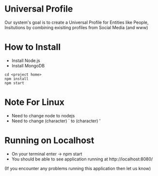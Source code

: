 # Universal Profile
Our system's goal is to create a Universal Profile for Entities like People, Insitutions by combining exisiting profiles from Social Media (and www)

# How to Install
* Install Node.js
* Install MongoDB

```
cd <project home>
npm install
npm start
```
# Note For Linux
* Need to change node to nodejs
* Need to change (character) ` to (character) '

# Running on Localhost
* On your terminal enter -> npm start
* You should be able to see application running at http://localhost:8080/
  
(If you encounter any problems running this application then let us know)
